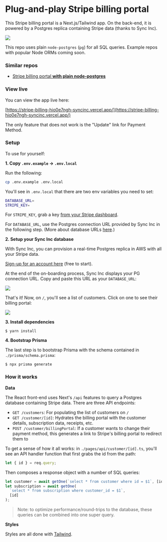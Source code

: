 # Plug-and-play Stripe billing portal

This Stripe billing portal is a Next.js/Tailwind app. On the back-end, it is powered by a Postgres replica containing Stripe data (thanks to Sync Inc).

![](./docs/hero-image.png)

This repo uses plain `node-postgres` (`pg`) for all SQL queries. Example repos with popular Node ORMs coming soon.

### Similar repos

- [Stripe billing portal **with plain node-postgres**](https://github.com/syncinc-so/stripe-billing)

### View live

You can view the app live here:

[https://stripe-billing-hio0e7ngh-syncinc.vercel.app/](https://stripe-billing-hio0e7ngh-syncinc.vercel.app/)

The only feature that does not work is the "Update" link for Payment Method.

### Setup

To use for yourself:

**1. Copy `.env.example` → `.env.local`**

Run the following:

```bash
cp .env.example .env.local
```

You'll see in `.env.local` that there are two env variables you need to set:

```bash
DATABASE_URL=
STRIPE_KEY=
```

For `STRIPE_KEY`, grab a key [from your Stripe dashboard](https://dashboard.stripe.com/apikeys).

For `DATABASE_URL`, use the Postgres connection URL provided by Sync Inc in the following step. (More about database URLs [here](https://www.prisma.io/docs/getting-started/setup-prisma/start-from-scratch/connect-your-database-typescript-postgres/).)

**2. Setup your Sync Inc database**

With Sync Inc, you can provision a real-time Postgres replica in AWS with all your Stripe data.

[Sign-up for an account here](https://app.syncinc.so/signup) (free to start).

At the end of the on-boarding process, Sync Inc displays your PG connection URL. Copy and paste this URL as your `DATABASE_URL`:

![](./docs/connect-url.png)

That's it! Now, on `/`, you'll see a list of customers. Click on one to see their billing portal:

![](./docs/customer-list.png)

**3. Install dependencies**

```
$ yarn install
```

**4. Bootstrap Prisma**

The last step is to bootstrap Prisma with the schema contained in `./prisma/schema.prisma`:

```
$ npx prisma generate
```

### How it works

**Data**

The React front-end uses Next's `/api` features to query a Postgres database containing Stripe data. There are three API endpoints:

- `GET /customers`: For populating the list of customers on `/`
- `GET /customer/[id]`: Hydrates the billing portal with the customer details, subscription data, receipts, etc.
- `POST /customer/billingPortal`: If a customer wants to change their payment method, this generates a link to Stripe's billing portal to redirect them to

To get a sense of how it all works: in `./pages/api/customer/[id].ts`, you'll see an API handler function that first grabs the id from the path:

```js
let { id } = req.query;
```

Then composes a response object with a number of SQL queries:

```js
let customer = await getOne(`select * from customer where id = $1`, [id]);
let subscription = await getOne(
  `select * from subscription where customer_id = $1`,
  [id]
);
```

> Note: to optimize performance/round-trips to the database, these queries can be combined into one super query.

**Styles**

Styles are all done with [Tailwind](https://tailwindcss.com/).
